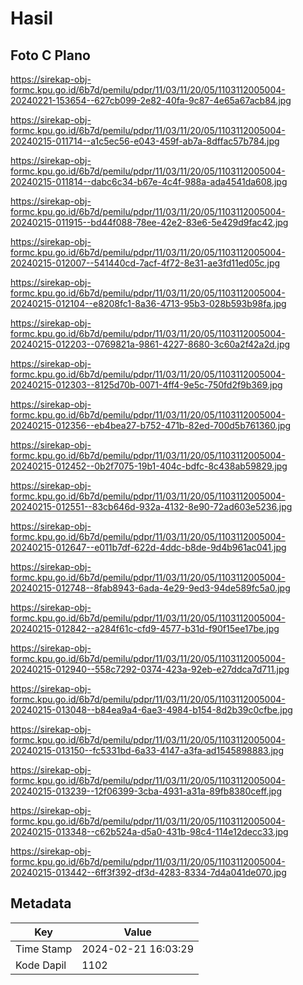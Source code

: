 # Hasil

## Foto C Plano

https://sirekap-obj-formc.kpu.go.id/6b7d/pemilu/pdpr/11/03/11/20/05/1103112005004-20240221-153654--627cb099-2e82-40fa-9c87-4e65a67acb84.jpg

https://sirekap-obj-formc.kpu.go.id/6b7d/pemilu/pdpr/11/03/11/20/05/1103112005004-20240215-011714--a1c5ec56-e043-459f-ab7a-8dffac57b784.jpg

https://sirekap-obj-formc.kpu.go.id/6b7d/pemilu/pdpr/11/03/11/20/05/1103112005004-20240215-011814--dabc6c34-b67e-4c4f-988a-ada4541da608.jpg

https://sirekap-obj-formc.kpu.go.id/6b7d/pemilu/pdpr/11/03/11/20/05/1103112005004-20240215-011915--bd44f088-78ee-42e2-83e6-5e429d9fac42.jpg

https://sirekap-obj-formc.kpu.go.id/6b7d/pemilu/pdpr/11/03/11/20/05/1103112005004-20240215-012007--541440cd-7acf-4f72-8e31-ae3fd11ed05c.jpg

https://sirekap-obj-formc.kpu.go.id/6b7d/pemilu/pdpr/11/03/11/20/05/1103112005004-20240215-012104--e8208fc1-8a36-4713-95b3-028b593b98fa.jpg

https://sirekap-obj-formc.kpu.go.id/6b7d/pemilu/pdpr/11/03/11/20/05/1103112005004-20240215-012203--0769821a-9861-4227-8680-3c60a2f42a2d.jpg

https://sirekap-obj-formc.kpu.go.id/6b7d/pemilu/pdpr/11/03/11/20/05/1103112005004-20240215-012303--8125d70b-0071-4ff4-9e5c-750fd2f9b369.jpg

https://sirekap-obj-formc.kpu.go.id/6b7d/pemilu/pdpr/11/03/11/20/05/1103112005004-20240215-012356--eb4bea27-b752-471b-82ed-700d5b761360.jpg

https://sirekap-obj-formc.kpu.go.id/6b7d/pemilu/pdpr/11/03/11/20/05/1103112005004-20240215-012452--0b2f7075-19b1-404c-bdfc-8c438ab59829.jpg

https://sirekap-obj-formc.kpu.go.id/6b7d/pemilu/pdpr/11/03/11/20/05/1103112005004-20240215-012551--83cb646d-932a-4132-8e90-72ad603e5236.jpg

https://sirekap-obj-formc.kpu.go.id/6b7d/pemilu/pdpr/11/03/11/20/05/1103112005004-20240215-012647--e011b7df-622d-4ddc-b8de-9d4b961ac041.jpg

https://sirekap-obj-formc.kpu.go.id/6b7d/pemilu/pdpr/11/03/11/20/05/1103112005004-20240215-012748--8fab8943-6ada-4e29-9ed3-94de589fc5a0.jpg

https://sirekap-obj-formc.kpu.go.id/6b7d/pemilu/pdpr/11/03/11/20/05/1103112005004-20240215-012842--a284f61c-cfd9-4577-b31d-f90f15ee17be.jpg

https://sirekap-obj-formc.kpu.go.id/6b7d/pemilu/pdpr/11/03/11/20/05/1103112005004-20240215-012940--558c7292-0374-423a-92eb-e27ddca7d711.jpg

https://sirekap-obj-formc.kpu.go.id/6b7d/pemilu/pdpr/11/03/11/20/05/1103112005004-20240215-013048--b84ea9a4-6ae3-4984-b154-8d2b39c0cfbe.jpg

https://sirekap-obj-formc.kpu.go.id/6b7d/pemilu/pdpr/11/03/11/20/05/1103112005004-20240215-013150--fc5331bd-6a33-4147-a3fa-ad1545898883.jpg

https://sirekap-obj-formc.kpu.go.id/6b7d/pemilu/pdpr/11/03/11/20/05/1103112005004-20240215-013239--12f06399-3cba-4931-a31a-89fb8380ceff.jpg

https://sirekap-obj-formc.kpu.go.id/6b7d/pemilu/pdpr/11/03/11/20/05/1103112005004-20240215-013348--c62b524a-d5a0-431b-98c4-114e12decc33.jpg

https://sirekap-obj-formc.kpu.go.id/6b7d/pemilu/pdpr/11/03/11/20/05/1103112005004-20240215-013442--6ff3f392-df3d-4283-8334-7d4a041de070.jpg


## Metadata

| Key        | Value               |
| ---------- | ------------------- |
| Time Stamp | 2024-02-21 16:03:29 |
| Kode Dapil | 1102                |



